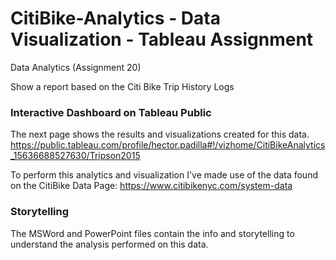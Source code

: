 # CitiBike-Analytics - Data Visualization - Tableau Assignment
Data Analytics (Assignment 20)

Show a report based on the Citi Bike Trip History Logs 

### Interactive Dashboard on Tableau Public
The next page shows the results and visualizations created for this data.
https://public.tableau.com/profile/hector.padilla#!/vizhome/CitiBikeAnalytics_15636688527630/Tripson2015

To perform this analytics and visualization I've made use of the data found on the CitiBike Data Page: https://www.citibikenyc.com/system-data

### Storytelling
The MSWord and PowerPoint files contain the info and storytelling to understand the analysis performed on this data.
